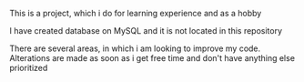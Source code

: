 This is a project, which i do for learning experience and as a hobby

I have created database on MySQL and it is not located in this repository

There are several areas, in which i am looking to improve my code. Alterations are made as soon as i get free time and don't have anything else prioritized
